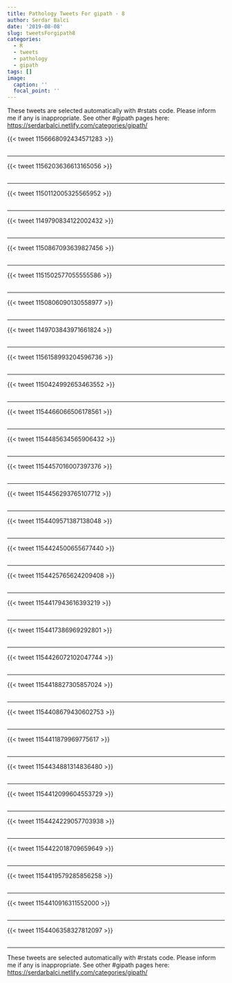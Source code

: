 ```yaml
---
title: Pathology Tweets For gipath - 8
author: Serdar Balci
date: '2019-08-08'
slug: tweetsForgipath8
categories:
  - R
  - tweets
  - pathology
  - gipath
tags: []
image:
  caption: ''
  focal_point: ''
---
```



These tweets are selected automatically with #rstats code. Please inform me if any is inappropriate.
See other #gipath pages here: https://serdarbalci.netlify.com/categories/gipath/

{{< tweet 1156668092434571283 >}}
<br>
<br>
<hr>
{{< tweet 1156203636613165056 >}}
<br>
<br>
<hr>
{{< tweet 1150112005325565952 >}}
<br>
<br>
<hr>
{{< tweet 1149790834122002432 >}}
<br>
<br>
<hr>
{{< tweet 1150867093639827456 >}}
<br>
<br>
<hr>
{{< tweet 1151502577055555586 >}}
<br>
<br>
<hr>
{{< tweet 1150806090130558977 >}}
<br>
<br>
<hr>
{{< tweet 1149703843971661824 >}}
<br>
<br>
<hr>
{{< tweet 1156158993204596736 >}}
<br>
<br>
<hr>
{{< tweet 1150424992653463552 >}}
<br>
<br>
<hr>
{{< tweet 1154466066506178561 >}}
<br>
<br>
<hr>
{{< tweet 1154485634565906432 >}}
<br>
<br>
<hr>
{{< tweet 1154457016007397376 >}}
<br>
<br>
<hr>
{{< tweet 1154456293765107712 >}}
<br>
<br>
<hr>
{{< tweet 1154409571387138048 >}}
<br>
<br>
<hr>
{{< tweet 1154424500655677440 >}}
<br>
<br>
<hr>
{{< tweet 1154425765624209408 >}}
<br>
<br>
<hr>
{{< tweet 1154417943616393219 >}}
<br>
<br>
<hr>
{{< tweet 1154417386969292801 >}}
<br>
<br>
<hr>
{{< tweet 1154426072102047744 >}}
<br>
<br>
<hr>
{{< tweet 1154418827305857024 >}}
<br>
<br>
<hr>
{{< tweet 1154408679430602753 >}}
<br>
<br>
<hr>
{{< tweet 1154411879969775617 >}}
<br>
<br>
<hr>
{{< tweet 1154434881314836480 >}}
<br>
<br>
<hr>
{{< tweet 1154412099604553729 >}}
<br>
<br>
<hr>
{{< tweet 1154424229057703938 >}}
<br>
<br>
<hr>
{{< tweet 1154422018709659649 >}}
<br>
<br>
<hr>
{{< tweet 1154419579285856258 >}}
<br>
<br>
<hr>
{{< tweet 1154410916311552000 >}}
<br>
<br>
<hr>
{{< tweet 1154406358327812097 >}}
<br>
<br>
<hr>


These tweets are selected automatically with #rstats code. Please inform me if any is inappropriate.
See other #gipath pages here: https://serdarbalci.netlify.com/categories/gipath/
